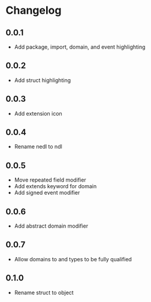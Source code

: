 # Changelog

## 0.0.1

- Add package, import, domain, and event highlighting

## 0.0.2

- Add struct highlighting

## 0.0.3

- Add extension icon

## 0.0.4

- Rename nedl to ndl

## 0.0.5

- Move repeated field modifier
- Add extends keyword for domain
- Add signed event modifier

## 0.0.6

- Add abstract domain modifier

## 0.0.7

- Allow domains to and types to be fully qualified

## 0.1.0

- Rename struct to object

